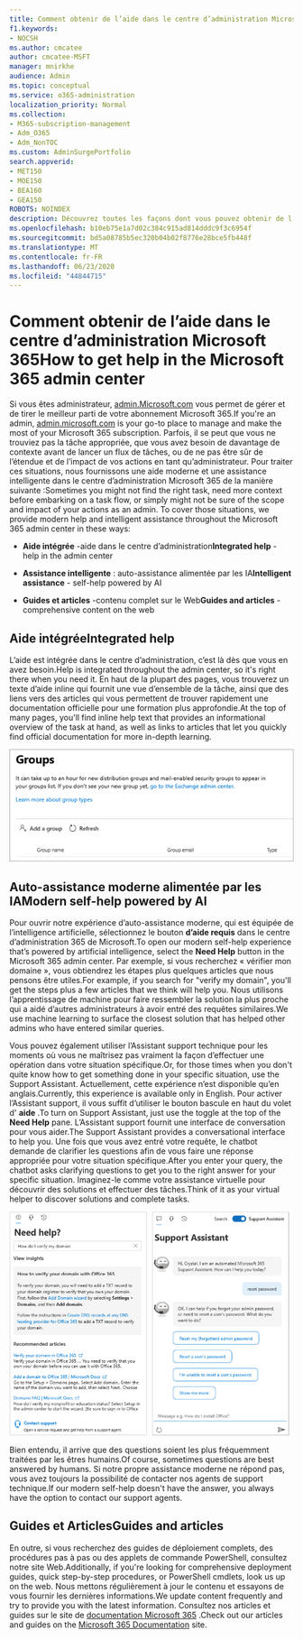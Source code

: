 ```yaml
---
title: Comment obtenir de l’aide dans le centre d’administration Microsoft 365
f1.keywords:
- NOCSH
ms.author: cmcatee
author: cmcatee-MSFT
manager: mnirkhe
audience: Admin
ms.topic: conceptual
ms.service: o365-administration
localization_priority: Normal
ms.collection:
- M365-subscription-management
- Adm_O365
- Adm_NonTOC
ms.custom: AdminSurgePortfolio
search.appverid:
- MET150
- MOE150
- BEA160
- GEA150
ROBOTS: NOINDEX
description: Découvrez toutes les façons dont vous pouvez obtenir de l’aide à l’aide du centre d’administration Microsoft 365.
ms.openlocfilehash: b10eb75e1a7d02c384c915ad814dddc9f3c6954f
ms.sourcegitcommit: bd5a08785b5ec320b04b02f8776e28bce5fb448f
ms.translationtype: MT
ms.contentlocale: fr-FR
ms.lasthandoff: 06/23/2020
ms.locfileid: "44844715"
---
```

<!-- The following is just placeholder text from Madhura's mail. We need to add images/examples of each -->

# <a name="how-to-get-help-in-the-microsoft-365-admin-center"></a><span data-ttu-id="71efa-103">Comment obtenir de l’aide dans le centre d’administration Microsoft 365</span><span class="sxs-lookup"><span data-stu-id="71efa-103">How to get help in the Microsoft 365 admin center</span></span>

<span data-ttu-id="71efa-104">Si vous êtes administrateur, [admin.Microsoft.com](https://admin.microsoft.com) vous permet de gérer et de tirer le meilleur parti de votre abonnement Microsoft 365.</span><span class="sxs-lookup"><span data-stu-id="71efa-104">If you're an admin, [admin.microsoft.com](https://admin.microsoft.com) is your go-to place to manage and make the most of your Microsoft 365 subscription.</span></span> <span data-ttu-id="71efa-105">Parfois, il se peut que vous ne trouviez pas la tâche appropriée, que vous avez besoin de davantage de contexte avant de lancer un flux de tâches, ou de ne pas être sûr de l’étendue et de l’impact de vos actions en tant qu’administrateur. Pour traiter ces situations, nous fournissons une aide moderne et une assistance intelligente dans le centre d’administration Microsoft 365 de la manière suivante :</span><span class="sxs-lookup"><span data-stu-id="71efa-105">Sometimes you might not find the right task, need more context before embarking on a task flow, or simply might not be sure of the scope and impact of your actions as an admin. To cover those situations, we provide modern help and intelligent assistance throughout the Microsoft 365 admin center in these ways:</span></span>

* <span data-ttu-id="71efa-106">**Aide intégrée** -aide dans le centre d’administration</span><span class="sxs-lookup"><span data-stu-id="71efa-106">**Integrated help** - help in the admin center</span></span>

* <span data-ttu-id="71efa-107">**Assistance intelligente** : auto-assistance alimentée par les IA</span><span class="sxs-lookup"><span data-stu-id="71efa-107">**Intelligent assistance** - self-help powered by AI</span></span>

* <span data-ttu-id="71efa-108">**Guides et articles** -contenu complet sur le Web</span><span class="sxs-lookup"><span data-stu-id="71efa-108">**Guides and articles** - comprehensive content on the web</span></span>

## <a name="integrated-help"></a><span data-ttu-id="71efa-109">Aide intégrée</span><span class="sxs-lookup"><span data-stu-id="71efa-109">Integrated help</span></span>

<span data-ttu-id="71efa-110">L’aide est intégrée dans le centre d’administration, c’est là dès que vous en avez besoin.</span><span class="sxs-lookup"><span data-stu-id="71efa-110">Help is integrated throughout the admin center, so it's right there when you need it.</span></span> <span data-ttu-id="71efa-111">En haut de la plupart des pages, vous trouverez un texte d’aide inline qui fournit une vue d’ensemble de la tâche, ainsi que des liens vers des articles qui vous permettent de trouver rapidement une documentation officielle pour une formation plus approfondie.</span><span class="sxs-lookup"><span data-stu-id="71efa-111">At the top of many pages, you'll find inline help text that provides an informational overview of the task at hand, as well as links to articles that let you quickly find official documentation for more in-depth learning.</span></span>

![Page groupes affichant l’aide incorporée et des liens vers des Articles](../../media/integrated-help.png)

## <a name="modern-self-help-powered-by-ai"></a><span data-ttu-id="71efa-113">Auto-assistance moderne alimentée par les IA</span><span class="sxs-lookup"><span data-stu-id="71efa-113">Modern self-help powered by AI</span></span>

<span data-ttu-id="71efa-114">Pour ouvrir notre expérience d’auto-assistance moderne, qui est équipée de l’intelligence artificielle, sélectionnez le bouton **d’aide requis** dans le centre d’administration 365 de Microsoft.</span><span class="sxs-lookup"><span data-stu-id="71efa-114">To open our modern self-help experience that’s powered by artificial intelligence, select the **Need Help** button in the Microsoft 365 admin center.</span></span> <span data-ttu-id="71efa-115">Par exemple, si vous recherchez « vérifier mon domaine », vous obtiendrez les étapes plus quelques articles que nous pensons être utiles.</span><span class="sxs-lookup"><span data-stu-id="71efa-115">For example, if you search for "verify my domain", you'll get the steps plus a few articles that we think will help you.</span></span> <span data-ttu-id="71efa-116">Nous utilisons l’apprentissage de machine pour faire ressembler la solution la plus proche qui a aidé d’autres administrateurs à avoir entré des requêtes similaires.</span><span class="sxs-lookup"><span data-stu-id="71efa-116">We use machine learning to surface the closest solution that has helped other admins who have entered similar queries.</span></span>

<span data-ttu-id="71efa-117">Vous pouvez également utiliser l’Assistant support technique pour les moments où vous ne maîtrisez pas vraiment la façon d’effectuer une opération dans votre situation spécifique.</span><span class="sxs-lookup"><span data-stu-id="71efa-117">Or, for those times when you don't quite know how to get something done in your specific situation, use the Support Assistant.</span></span> <span data-ttu-id="71efa-118">Actuellement, cette expérience n’est disponible qu’en anglais.</span><span class="sxs-lookup"><span data-stu-id="71efa-118">Currently, this experience is available only in English.</span></span> <span data-ttu-id="71efa-119">Pour activer l’Assistant support, il vous suffit d’utiliser le bouton bascule en haut du volet d' **aide** .</span><span class="sxs-lookup"><span data-stu-id="71efa-119">To turn on Support Assistant, just use the toggle at the top of the **Need Help** pane.</span></span> <span data-ttu-id="71efa-120">L’Assistant support fournit une interface de conversation pour vous aider.</span><span class="sxs-lookup"><span data-stu-id="71efa-120">The Support Assistant provides a conversational interface to help you.</span></span> <span data-ttu-id="71efa-121">Une fois que vous avez entré votre requête, le chatbot demande de clarifier les questions afin de vous faire une réponse appropriée pour votre situation spécifique.</span><span class="sxs-lookup"><span data-stu-id="71efa-121">After you enter your query, the chatbot asks clarifying questions to get you to the right answer for your specific situation.</span></span> <span data-ttu-id="71efa-122">Imaginez-le comme votre assistance virtuelle pour découvrir des solutions et effectuer des tâches.</span><span class="sxs-lookup"><span data-stu-id="71efa-122">Think of it as your virtual helper to discover solutions and complete tasks.</span></span>

![Auto-assistance moderne](../../media/help-options.png)

<span data-ttu-id="71efa-124">Bien entendu, il arrive que des questions soient les plus fréquemment traitées par les êtres humains.</span><span class="sxs-lookup"><span data-stu-id="71efa-124">Of course, sometimes questions are best answered by humans.</span></span> <span data-ttu-id="71efa-125">Si notre propre assistance moderne ne répond pas, vous avez toujours la possibilité de contacter nos agents de support technique.</span><span class="sxs-lookup"><span data-stu-id="71efa-125">If our modern self-help doesn't have the answer, you always have the option to contact our support agents.</span></span>

## <a name="guides-and-articles"></a><span data-ttu-id="71efa-126">Guides et Articles</span><span class="sxs-lookup"><span data-stu-id="71efa-126">Guides and articles</span></span>

<span data-ttu-id="71efa-127">En outre, si vous recherchez des guides de déploiement complets, des procédures pas à pas ou des applets de commande PowerShell, consultez notre site Web.</span><span class="sxs-lookup"><span data-stu-id="71efa-127">Additionally, if you're looking for comprehensive deployment guides, quick step-by-step procedures, or PowerShell cmdlets, look us up on the web.</span></span> <span data-ttu-id="71efa-128">Nous mettons régulièrement à jour le contenu et essayons de vous fournir les dernières informations.</span><span class="sxs-lookup"><span data-stu-id="71efa-128">We update content frequently and try to provide you with the latest information.</span></span> <span data-ttu-id="71efa-129">Consultez nos articles et guides sur le site de [documentation Microsoft 365](https://docs.microsoft.com/microsoft-365/) .</span><span class="sxs-lookup"><span data-stu-id="71efa-129">Check out our articles and guides on the [Microsoft 365 Documentation](https://docs.microsoft.com/microsoft-365/) site.</span></span>
